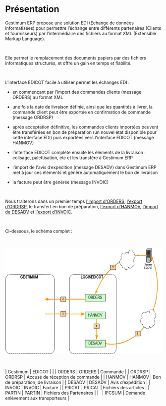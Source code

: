 # Présentation



Gestimum ERP propose une solution EDI (Échange de données informatisées) pour permettre l’échange entre différents partenaires (Clients et fournisseurs) par l’intermédiaire des fichiers au format XML (Extensible Markup Language).


 


Elle permet le remplacement des documents papiers par des fichiers informatiques structurés, et offre un gain en temps et fiabilité.


 


L'interface EDICOT facile à utiliser permet les échanges EDI :


- en commençant par l'import des commandes clients (message ORDERS) au format XML


- une fois la date de livraison définie, ainsi que les quantités à livrer, la commande client peut être exportée en confirmation de commande (message ORDRSP)


- après acceptation définitive, les commandes clients importées peuvent être transférées en bon de préparation (un nouvel état disponible pour cette interface EDI) puis exportées vers l'interface EDICOT (message HANMOV)


- l'interface EDICOT complète ensuite les éléments de la livraison : colisage, palettisation, etc et les transfère à Gestimum ERP


- l'import de l'avis d’expédition (message DESADV) dans Gestimum ERP met à jour ces éléments et génère automatiquement le bon de livraison


- la facture peut être générée (message INVOIC)


 


Nous traiterons dans un premier temps [l'import d'ORDERS](../3/ImportORDERS.md), [l'export d'ORDRSP](../4/ExportORDRSP.md), le transfert en bon de préparation, [l'export d'HANMOV](../5/ExportHANMOV.md), [l'import de DESADV](../6/ImportDESADV.md) et [l'export d'INVOIC](../7/ExportINVOIC.md).


 


Ci-dessous, le schéma complet :


 


![](Schema.gif)


 








| Gestimum | EDICOT | 
 |
| ORDERS | ORDERS | Commande |
| ORDRSP | ORDRSP | Accusé de réception de commande |
| HANMOV | HANMOV | Bon de préparation, de livraison |
| DESADV | DESADV | Avis d’expédition |
| INVOIC | INVOIC | Facture |
| PRICAT | PRICAT | Fichiers des articles |
| PARTIN | PARTIN | Fichiers des Partenaires |
|   | IFCSUM | Demande enlèvement aux transporteurs |


